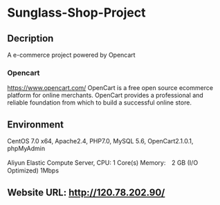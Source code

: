 # Sunglass-Shop-Project

## Decription
A e-commerce project powered by Opencart

### Opencart
https://www.opencart.com/
OpenCart is a free open source ecommerce platform for online merchants. OpenCart provides a professional and reliable foundation from which to build a successful online store.

## Environment
CentOS 7.0 x64, Apache2.4, PHP7.0, MySQL 5.6, OpenCart2.1.0.1, phpMyAdmin

Aliyun Elastic Compute Server, CPU: 1 Core(s) Memory:　2 GB (I/O Optimized) 1Mbps

## Website URL: http://120.78.202.90/
